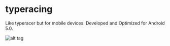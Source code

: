 # typeracing
Like typeracer but for mobile devices. Developed and Optimized for Android 5.0.

![alt tag](http://i.imgur.com/c7Jw0WK.png)
